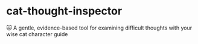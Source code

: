 # cat-thought-inspector
🐱 A gentle, evidence-based tool for examining difficult thoughts with your wise cat character guide
